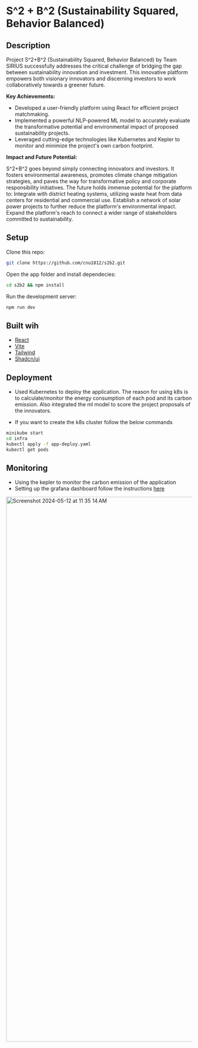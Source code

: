 # S^2 + B^2 (Sustainability Squared, Behavior Balanced)

## Description

Project  S^2+B^2 (Sustainability Squared, Behavior Balanced) by Team SIRIUS successfully addresses the critical challenge of bridging the gap between sustainability innovation and investment. This innovative platform empowers both visionary innovators and discerning investors to work collaboratively towards a greener future.

**Key Achievements:**

- Developed a user-friendly platform using React for efficient project matchmaking.
- Implemented a powerful NLP-powered ML model to accurately evaluate the transformative potential and environmental impact of proposed sustainability projects.
- Leveraged cutting-edge technologies like Kubernetes and Kepler to monitor and minimize the project's own carbon footprint.

**Impact and Future Potential:**
  
 S^2+B^2 goes beyond simply connecting innovators and investors. It fosters environmental awareness, promotes climate change mitigation strategies, and paves the way for transformative policy and corporate responsibility initiatives. The future holds immense potential for the platform to:
Integrate with district heating systems, utilizing waste heat from data centers for residential and commercial use.
Establish a network of solar power projects to further reduce the platform's environmental impact.
Expand the platform's reach to connect a wider range of stakeholders committed to sustainability.


## Setup

Clone this repo:

```bash
git clone https://github.com/cnu1812/s2b2.git
```

Open the app folder and install dependecies:

```bash
cd s2b2 && npm install
```

Run the development server:

```bash
npm run dev
```

## Built wih

- [React](https://react.dev/learn)
- [Vite](https://vitejs.dev/guide/)
- [Tailwind](https://react.dev/learn)
- [Shadcn/ui](https://ui.shadcn.com/docs)

## Deployment

- Used Kubernetes to deploy the application. The reason for using k8s is to calculate/monitor the energy consumption of each pod and its carbon emission. Also integrated the ml model to score the project proposals of the innovators.

- If you want to create the k8s cluster follow the below commands

```bash
minikube start
cd infra
kubectl apply -f app-deploy.yaml
kubectl get pods
```

## Monitoring

- Using the kepler to monitor the carbon emission of the application
- Setting up the grafana dashboard follow the instructions [here](https://sustainable-computing.io/installation/kepler/)
<img width="1470" alt="Screenshot 2024-05-12 at 11 35 14 AM" src="https://github.com/cnu1812/s2b2/assets/75531528/0ea86eca-d11c-4363-90ec-52f96353879a">

